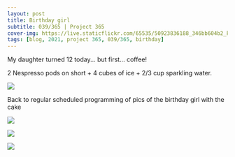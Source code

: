 ```yaml
---
layout: post
title: Birthday girl
subtitle: 039/365 | Project 365
cover-img: https://live.staticflickr.com/65535/50923836188_346bb604b2_k.jpg
tags: [blog, 2021, project 365, 039/365, birthday]
---
```

My daughter turned 12 today... but first... coffee!

2 Nespresso pods on short + 4 cubes of ice + 2/3 cup sparkling water.
<p class="post-img-wrap">
  <img src="https://live.staticflickr.com/65535/50924489671_4f483ac71c_h.jpg">
</p>
Back to regular scheduled programming of pics of the birthday girl with the cake
<p class="post-img-wrap">
  <img src="https://live.staticflickr.com/65535/50924658122_3f387ff445_h.jpg">
</p>
<p class="post-img-wrap">
  <img src="https://live.staticflickr.com/65535/50924658287_8e2df65e2b_h.jpg">
</p>
<p class="post-img-wrap">
  <img src="https://live.staticflickr.com/65535/50923847048_696d175eae_h.jpg">
</p>

